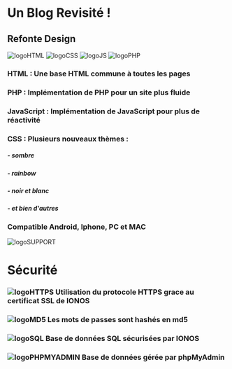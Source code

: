 # Un Blog Revisité !

## Refonte Design

[logoHTML]: https://github.com/darkshark400/BLOG/blob/master/icons/html.png
[logoCSS]: https://github.com/darkshark400/BLOG/blob/master/icons/css.png
[logoJS]: https://github.com/darkshark400/BLOG/blob/master/icons/js.png
[logoSUPPORT]: https://github.com/darkshark400/BLOG/blob/master/icons/support.png
[logoHTTPS]: https://github.com/darkshark400/BLOG/blob/master/icons/https.png
[logoSQL]: https://github.com/darkshark400/BLOG/blob/master/icons/sql.png
[logoPHPMYADMIN]: https://github.com/darkshark400/BLOG/blob/master/icons/phpMyAdmin.png
[logoPHP]: https://github.com/darkshark400/BLOG/blob/master/icons/php.png
[logoMD5]: https://github.com/darkshark400/BLOG/blob/master/icons/md5.png

![logoHTML] ![logoCSS] ![logoJS] ![logoPHP]

### HTML : Une base HTML commune à toutes les pages

### PHP : Implémentation de PHP pour un site plus fluide

### JavaScript : Implémentation de JavaScript pour plus de réactivité

### CSS : Plusieurs nouveaux thèmes :

##### - sombre
##### - rainbow
##### - noir et blanc
##### - et bien d'autres

### Compatible Android, Iphone, PC et MAC

![logoSUPPORT]

#

# Sécurité

### ![logoHTTPS]  Utilisation du protocole HTTPS grace au certificat SSL de IONOS

### ![logoMD5]  Les mots de passes sont hashés en md5

### ![logoSQL]  Base de données SQL sécurisées par IONOS

### ![logoPHPMYADMIN]  Base de données gérée par phpMyAdmin
